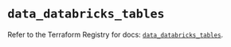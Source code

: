 # `data_databricks_tables`

Refer to the Terraform Registry for docs: [`data_databricks_tables`](https://registry.terraform.io/providers/databricks/databricks/1.70.0/docs/data-sources/tables).
